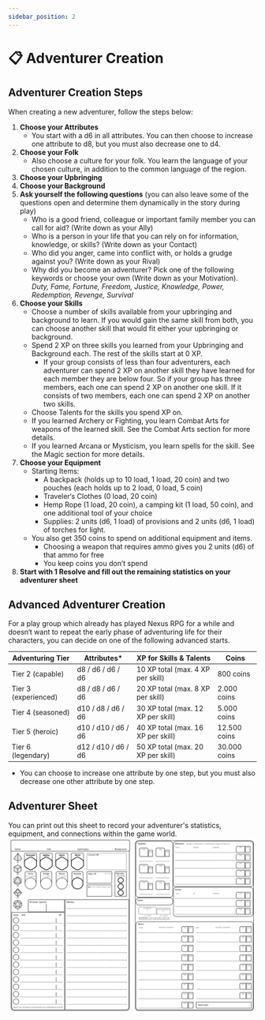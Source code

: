```yaml
---
sidebar_position: 2
---
```


# 📋 Adventurer Creation

## Adventurer Creation Steps

When creating a new adventurer, follow the steps below:

1. **Choose your Attributes**
    - You start with a d6 in all attributes. You can then choose to increase one attribute to d8, but you must also decrease one to d4.
2. **Choose your Folk**
    - Also choose a culture for your folk. You learn the language of your chosen culture, in addition to the common language of the region.
3. **Choose your Upbringing**
4. **Choose your Background**
5. **Ask yourself the following questions** (you can also leave some of the questions open and determine them dynamically in the story during play)
    - Who is a good friend, colleague or important family member you can call for aid? (Write down as your Ally)
    - Who is a person in your life that you can rely on for information, knowledge, or skills? (Write down as your Contact)
    - Who did you anger, came into conflict with, or holds a grudge against you? (Write down as your Rival)
    - Why did you become an adventurer? Pick one of the following keywords or choose your own (Write down as your Motivation).
    *Duty, Fame, Fortune, Freedom, Justice, Knowledge, Power, Redemption, Revenge, Survival*
6. **Choose your Skills**
    - Choose a number of skills available from your upbringing and background to learn. If you would gain the same skill from both, you can choose another skill that would fit either your upbringing or background.
    - Spend 2 XP on three skills you learned from your Upbringing and Background each. The rest of the skills start at 0 XP.
        - If your group consists of less than four adventurers, each adventurer can spend 2 XP on another skill they have learned for each member they are below four.
        So if your group has three members, each one can spend 2 XP on another one skill. If it consists of two members, each one can spend 2 XP on another two skills.
    - Choose Talents for the skills you spend XP on.
    - If you learned Archery or Fighting, you learn Combat Arts for weapons of the learned skill. See the Combat Arts section for more details.
    - If you learned Arcana or Mysticism, you learn spells for the skill. See the Magic section for more details.
7. **Choose your Equipment**
    - Starting Items:
        - A backpack (holds up to 10 load, 1 load, 20 coin) and two pouches (each holds up to 2 load, 0 load, 5 coin)
        - Traveler‘s Clothes (0 load, 20 coin)
        - Hemp Rope (1 load, 20 coin), a camping kit (1 load, 50 coin), and one additional tool of your choice
        - Supplies: 2 units (d6, 1 load) of provisions and 2 units (d6, 1 load) of torches for light.
    - You also get 350 coins to spend on additional equipment and items.
        - Choosing a weapon that requires ammo gives you 2 units (d6) of that ammo for free
        - You keep coins you don’t spend
8. **Start with 1 Resolve and fill out the remaining statistics on your adventurer sheet**

## Advanced Adventurer Creation

For a play group which already has played Nexus RPG for a while and doesn‘t want to repeat the early phase of adventuring life for their characters, you can decide on one of the following advanced starts.

| Adventuring Tier | Attributes* | XP for Skills & Talents | Coins |
| --- | --- | --- | --- |
| Tier 2 (capable) | d8 / d6 / d6 / d6 | 10 XP total (max. 4 XP per skill) | 800 coins |
| Tier 3 (experienced) | d8 / d8 / d6 / d6 | 20 XP total (max. 8 XP per skill) | 2.000 coins |
| Tier 4 (seasoned) | d10 / d8 / d6 / d6 | 30 XP total (max. 12 XP per skill) | 5.000 coins |
| Tier 5 (heroic) | d10 / d10 / d6 / d6 | 40 XP total (max. 16 XP per skill) | 12.500 coins |
| Tier 6 (legendary) | d12 / d10 / d6 / d6 | 50 XP total (max. 20 XP per skill) | 30.000 coins |

* You can choose to increase one attribute by one step, but you must also decrease one other attribute by one step.

## Adventurer Sheet
You can print out this sheet to record your adventurer's statistics, equipment, and connections within the game world.
![](./img/adventurer-sheet-p1.jpg)